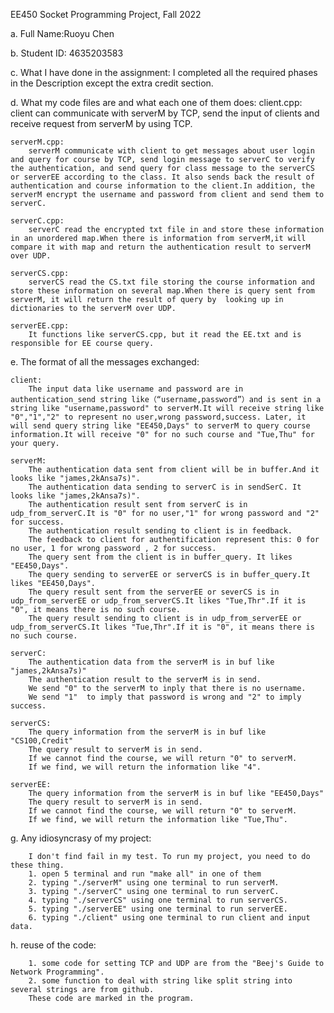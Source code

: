 EE450 Socket Programming Project, Fall 2022

a. Full Name:Ruoyu Chen

b. Student ID: 4635203583

c. What I have done in the assignment: 
        I completed all the required phases in the Description except the extra credit section.
    
d. What my code files are and what each one of them does:
    client.cpp: 
        client can communicate with serverM by TCP, send the input of clients and receive request from serverM by using TCP.

    serverM.cpp: 
        serverM communicate with client to get messages about user login and query for course by TCP, send login message to serverC to verify the authentication, and send query for class message to the serverCS or serverEE according to the class. It also sends back the result of authentication and course information to the client.In addition, the serverM encrypt the username and password from client and send them to serverC.

    serverC.cpp: 
        serverC read the encrypted txt file in and store these information in an unordered map.When there is information from serverM,it will compare it with map and return the authentication result to serverM over UDP.    

    serverCS.cpp: 
        serverCS read the CS.txt file storing the course information and store these information on several map.When there is query sent from serverM, it will return the result of query by  looking up in dictionaries to the serverM over UDP.

    serverEE.cpp: 
        It functions like serverCS.cpp, but it read the EE.txt and is responsible for EE course query.

e. The format of all the messages exchanged:
    
    client: 
        The input data like username and password are in authentication_send string like（“username,password”）and is sent in a string like "username,password" to serverM.It will receive string like "0","1","2" to represent no user,wrong password,success. Later, it will send query string like "EE450,Days" to serverM to query course information.It will receive "0" for no such course and "Tue,Thu" for your query. 

    serverM:        
        The authentication data sent from client will be in buffer.And it looks like "james,2kAnsa7s)".
        The authentication data sending to serverC is in sendSerC. It looks like "james,2kAnsa7s)".
        The authentication result sent from serverC is in  udp_from_serverC.It is "0" for no user,"1" for wrong password and "2" for success.
        The authentication result sending to client is in feedback.
        The feedback to client for authentification represent this: 0 for no user, 1 for wrong password , 2 for success.
        The query sent from the client is in buffer_query. It likes "EE450,Days".
        The query sending to serverEE or serverCS is in buffer_query.It likes "EE450,Days".
        The query result sent from the serverEE or severCS is in udp_from_serverEE or udp_from_serverCS.It likes "Tue,Thr".If it is "0", it means there is no such course.
        The query result sending to client is in udp_from_serverEE or udp_from_serverCS.It likes "Tue,Thr".If it is "0", it means there is no such course.

    serverC:
        The authentication data from the serverM is in buf like "james,2kAnsa7s)"
        The authentication result to the serverM is in send.
        We send "0" to the serverM to inply that there is no username.
        We send "1"  to imply that password is wrong and "2" to imply success.

    serverCS:
        The query information from the serverM is in buf like "CS100,Credit"
        The query result to serverM is in send.
        If we cannot find the course, we will return "0" to serverM.
        If we find, we will return the information like "4".

    serverEE:
        The query information from the serverM is in buf like "EE450,Days"
        The query result to serverM is in send.
        If we cannot find the course, we will return "0" to serverM.
        If we find, we will return the information like "Tue,Thu".

g. Any idiosyncrasy of my project:

        I don't find fail in my test. To run my project, you need to do these thing.
        1. open 5 terminal and run "make all" in one of them
        2. typing "./serverM" using one terminal to run serverM.
        3. typing "./serverC" using one terminal to run serverC.
        4. typing "./serverCS" using one terminal to run serverCS.
        5. typing "./serverEE" using one terminal to run serverEE.
        6. typing "./client" using one terminal to run client and input data.
h. reuse of the code:

        1. some code for setting TCP and UDP are from the "Beej's Guide to Network Programming".
        2. some function to deal with string like split string into several strings are from github.
        These code are marked in the program.